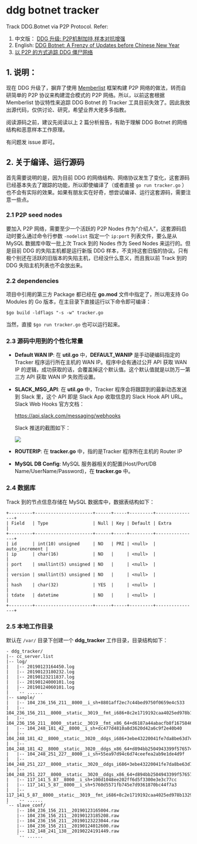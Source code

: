 # ddg botnet tracker

Track DDG.Botnet via P2P Protocol. Refer: 

1. 中文版： [DDG 升级: P2P机制加持,样本对抗增强](https://blog.netlab.360.com/dog-recent-updates-p2p-adopted-and-anti-analysis-enhanced/)
2. English: [DDG Botnet: A Frenzy of Updates before Chinese New Year](https://blog.netlab.360.com/ddg-botnet-a-frenzy-of-updates-before-chinese-new-year-2/)
3. [以 P2P 的方式追踪 DDG 僵尸网络](https://jiayu0x.com/2019/04/11/track-ddg-botnet-by-p2p-protocol/)

## 1. 说明：

现在 DDG 升级了，摒弃了使用 [Memberlist](https://github.com/0xjiayu/memberlist) 框架构建 P2P 网络的做法，转而自研简单的 P2P 协议来构建混合模式的 P2P 网络。所以，以前这套根据 Memberlist 协议特性来追踪 DDG Botnet 的 Tracker 工具目前失效了。因此我放出源代码，仅供讨论、研究，希望业界大佬多多指教。

阅读源码之前，建议先阅读以上 2 篇分析报告，有助于理解 DDG Botnet 的网络结构和恶意样本工作原理。

有问题发 issue 即可。

## 2. 关于编译、运行源码

首先需要说明的是，因为目前 DDG 的网络结构、网络协议发生了变化，这套源码已经基本失去了跟踪的功能，所以即使编译了（或者直接 `go run tracker.go` ）也不会有实际的效果。如果有朋友实在好奇，想尝试编译、运行这套源码，需要注意一些点。

### 2.1 P2P seed nodes

要加入 P2P 网络，需要至少一个活跃的 P2P Nodes 作为“介绍人”，这套源码启动时要么通过命令行参数 `-nodelist` 指定一个 `ip:port` 列表文件，要么是从 MySQL 数据库中取一批上次 Track 到的 Nodes 作为 Seed Nodes 来运行的。但是目前 DDG 的失陷主机都是运行新版 DDG 样本，不支持这套旧版的协议。只有极个别还在活跃的旧版本的失陷主机，已经没什么意义，而且我以前 Track 到的 DDG 失陷主机列表也不会放出来。

### 2.2 dependencies

项目中引用的第三方 Package 都已经在 **go.mod** 文件中指定了，所以用支持 Go Modules 的 Go 版本，在主目录下直接运行以下命令即可编译：

```
$go build -ldflags "-s -w" tracker.go
```

当然，直接 `$go run tracker.go` 也可以运行起来。

### 2.3 源码中用到的个性化常量

- **Default WAN IP**: 在 **util.go** 中，**DEFAULT_WANIP** 是手动硬编码指定的 Tracker 程序运行所在主机的 WAN IP。程序中会有通过公开 API 获取 WAN IP 的逻辑，成功获取的话，会覆盖掉这个默认值。这个默认值就是以防万一第三方 API 获取 WAN IP 失败而设置。

- **SLACK_MSG_API**: 在 **util.go** 中，Tracker 程序会将跟踪到的最新动态发送到 Slack 里，这个 API 即是  Slack App 收取信息的 Slack Hook API URL。Slack Web Hooks 官方文档：

  https://api.slack.com/messaging/webhooks
  
  Slack 推送的截图如下：

  ![](https://jiayu0x.com/imgs/botnet_tracker_slack_msg.png)

- **ROUTERIP**: 在 **tracker.go** 中，指的是Tracker 程序所在主机的 Router IP
- **MySQL DB Config**: MySQL 服务器相关的配置(Host/Port/DB Name/UserName/Password)，在 **tracker.go** 中。

### 2.4 数据库

Track 到的节点信息存储在 MySQL 数据库中，数据表结构如下：

```
+---------+----------------------+------+-----+---------+----------------+
| Field   | Type                 | Null | Key | Default | Extra          |
+---------+----------------------+------+-----+---------+----------------+
| id      | int(10) unsigned     | NO   | PRI | <null>  | auto_increment |
| ip      | char(16)             | NO   |     | <null>  |                |
| port    | smallint(5) unsigned | NO   |     | <null>  |                |
| version | smallint(5) unsigned | NO   |     | <null>  |                |
| hash    | char(32)             | YES  |     | <null>  |                |
| tdate   | datetime             | NO   |     | <null>  |                |
+---------+----------------------+------+-----+---------+----------------+
```

### 2.5 本地工作目录

默认在 `/var/` 目录下创建一个 **ddg_tracker** 工作目录，目录结构如下：

```
- ddg_tracker/
|-- cc_server.list
|-- log/
|   |-- 20190123164450.log
|   |-- 20190123180232.log
|   |-- 20190123211837.log
|   |-- 20190124000101.log
|   |-- 20190124060101.log
|   `-- ......
|-- sample/
|   |-- 104_236_156_211__8000__i_sh+8801aff2ec7c44bed9750f0659e4c533
|   |-- 104_236_156_211__8000__static__3019__fmt_i686+8c2e1719192caa4025ed978b132988d6
|   |-- 104_236_156_211__8000__static__3019__fmt_x86_64+d6187a44abacfb8f167584668e02c918
|   |-- 104_248_181_42__8000__i_sh+dc477d4810a8d3620d42a6c9f2e40b40
|   |-- 104_248_181_42__8000__static__3020__ddgs_i686+3ebe43220041fe7da8be63d7c758e1a8
|   |-- 104_248_181_42__8000__static__3020__ddgs_x86_64+d894bb2504943399f57657472e46c07d
|   |-- 104_248_251_227__8000__i_sh+55ea97d94c6d74ceefea2ab9e1de4d9f
|   |-- 104_248_251_227__8000__static__3020__ddgs_i686+3ebe43220041fe7da8be63d7c758e1a8
|   |-- 104_248_251_227__8000__static__3020__ddgs_x86_64+d894bb2504943399f57657472e46c07d
|   |-- 117_141_5_87__8000__i_sh+100d1048ee202ff6d5f3300e3e3c77cc
|   |-- 117_141_5_87__8000__i_sh+5760d5571fb745e7d9361870bc44f7a3
|   |-- 117_141_5_87__8000__static__3019__fmt_i686+8c2e1719192caa4025ed978b132988d6
|   `-- ......
`-- slave_conf/
    |-- 104_236_156_211__20190123165004.raw
    |-- 104_236_156_211__20190123185208.raw
    |-- 104_236_156_211__20190123223044.raw
    |-- 104_236_156_211__20190124012600.raw
    |-- 132_148_241_138__20190224191449.raw
    `-- ......
```

